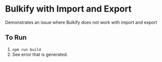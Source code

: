 Bulkify with Import and Export
==============================

Demonstrates an issue where Bulkify does not work with import and export

To Run
----------

1. `npm run build`
2. See error that is generated.
